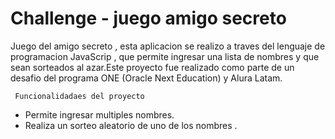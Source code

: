<h1> Challenge - juego amigo secreto </h1>

Juego del amigo secreto  , esta aplicacion se realizo a traves del lenguaje de programacion  JavaScrip , que permite ingresar una lista de nombres y que sean sorteados al azar.Este proyecto fue realizado como parte de un desafio del programa ONE (Oracle Next Education) y Alura Latam.

``` Funcionalidadaes del proyecto```
- Permite ingresar multiples nombres.
- Realiza un sorteo aleatorio de uno de los nombres .

